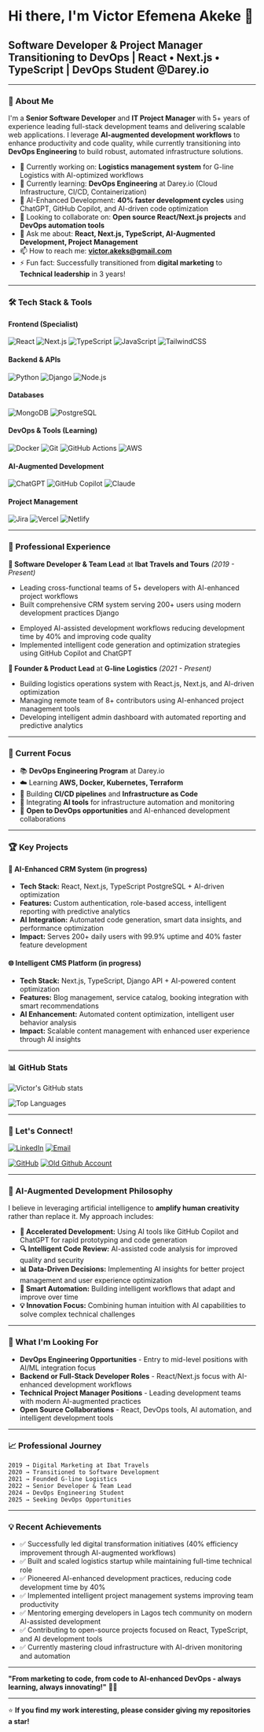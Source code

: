 # Hi there, I'm Victor Efemena Akeke 👋

## Software Developer & Project Manager Transitioning to DevOps | React • Next.js • TypeScript | DevOps Student @Darey.io

---

### 🚀 About Me

I'm a **Senior Software Developer** and **IT Project Manager** with 5+ years of experience leading full-stack development teams and delivering scalable web applications. I leverage **AI-augmented development workflows** to enhance productivity and code quality, while currently transitioning into **DevOps Engineering** to build robust, automated infrastructure solutions.

- 🔭 Currently working on: **Logistics management system** for G-line Logistics with AI-optimized workflows
- 🌱 Currently learning: **DevOps Engineering** at Darey.io (Cloud Infrastructure, CI/CD, Containerization)
- 🤖 AI-Enhanced Development: **40% faster development cycles** using ChatGPT, GitHub Copilot, and AI-driven code optimization
- 👯 Looking to collaborate on: **Open source React/Next.js projects** and **DevOps automation tools**
- 💬 Ask me about: **React, Next.js, TypeScript, AI-Augmented Development, Project Management**
- 📫 How to reach me: **victor.akeks@gmail.com**
- ⚡ Fun fact: Successfully transitioned from **digital marketing** to **Technical leadership** in 3 years!

---

### 🛠️ Tech Stack & Tools

#### Frontend (Specialist)
![React](https://img.shields.io/badge/React-20232A?style=for-the-badge&logo=react&logoColor=61DAFB)
![Next.js](https://img.shields.io/badge/Next.js-000000?style=for-the-badge&logo=next.js&logoColor=white)
![TypeScript](https://img.shields.io/badge/TypeScript-007ACC?style=for-the-badge&logo=typescript&logoColor=white)
![JavaScript](https://img.shields.io/badge/JavaScript-F7DF1E?style=for-the-badge&logo=javascript&logoColor=black)
![TailwindCSS](https://img.shields.io/badge/Tailwind_CSS-38B2AC?style=for-the-badge&logo=tailwind-css&logoColor=white)

#### Backend & APIs
![Python](https://img.shields.io/badge/Python-3776AB?style=for-the-badge&logo=python&logoColor=white)
![Django](https://img.shields.io/badge/Django-092E20?style=for-the-badge&logo=django&logoColor=white)
![Node.js](https://img.shields.io/badge/Node.js-43853D?style=for-the-badge&logo=node.js&logoColor=white)

#### Databases
![MongoDB](https://img.shields.io/badge/MongoDB-4EA94B?style=for-the-badge&logo=mongodb&logoColor=white)
![PostgreSQL](https://img.shields.io/badge/PostgreSQL-316192?style=for-the-badge&logo=postgresql&logoColor=white)

#### DevOps & Tools (Learning)
![Docker](https://img.shields.io/badge/Docker-2496ED?style=for-the-badge&logo=docker&logoColor=white)
![Git](https://img.shields.io/badge/Git-F05032?style=for-the-badge&logo=git&logoColor=white)
![GitHub Actions](https://img.shields.io/badge/GitHub_Actions-2088FF?style=for-the-badge&logo=github-actions&logoColor=white)
![AWS](https://img.shields.io/badge/AWS-232F3E?style=for-the-badge&logo=amazon-aws&logoColor=white)

#### AI-Augmented Development
![ChatGPT](https://img.shields.io/badge/ChatGPT-00A67E?style=for-the-badge&logo=openai&logoColor=white)
![GitHub Copilot](https://img.shields.io/badge/GitHub_Copilot-000000?style=for-the-badge&logo=github&logoColor=white)
![Claude](https://img.shields.io/badge/Claude-FF6B35?style=for-the-badge&logo=anthropic&logoColor=white)

#### Project Management
![Jira](https://img.shields.io/badge/Jira-0052CC?style=for-the-badge&logo=jira&logoColor=white)
![Vercel](https://img.shields.io/badge/Vercel-000000?style=for-the-badge&logo=vercel&logoColor=white)
![Netlify](https://img.shields.io/badge/Netlify-00C7B7?style=for-the-badge&logo=netlify&logoColor=white)

---

### 💼 Professional Experience

**🏢 Software Developer & Team Lead** at **Ibat Travels and Tours** *(2019 - Present)*
- Leading cross-functional teams of 5+ developers with AI-enhanced project workflows
- Built comprehensive CRM system serving 200+ users using modern development practices Django
<!-- - Spearheaded frontend migration to Next.js (60% performance improvement) -->
- Employed AI-assisted development workflows reducing development time by 40% and improving code quality
- Implemented intelligent code generation and optimization strategies using GitHub Copilot and ChatGPT

**🚀 Founder & Product Lead** at **G-line Logistics** *(2021 - Present)*
- Building logistics operations system with React.js, Next.js, and AI-driven optimization
- Managing remote team of 8+ contributors using AI-enhanced project management tools
- Developing intelligent admin dashboard with automated reporting and predictive analytics

---

### 🎯 Current Focus

- 📚 **DevOps Engineering Program** at Darey.io
- ☁️ Learning **AWS, Docker, Kubernetes, Terraform**
- 🔄 Building **CI/CD pipelines** and **Infrastructure as Code**
- 🤖 Integrating **AI tools** for infrastructure automation and monitoring
- 🎯 **Open to DevOps opportunities** and AI-enhanced development collaborations

---

### 🏆 Key Projects

#### 🔧 AI-Enhanced CRM System (in progress)
- **Tech Stack:** React, Next.js, TypeScript PostgreSQL + AI-driven optimization
- **Features:** Custom authentication, role-based access, intelligent reporting with predictive analytics
- **AI Integration:** Automated code generation, smart data insights, and performance optimization
- **Impact:** Serves 200+ daily users with 99.9% uptime and 40% faster feature development

#### 🌐 Intelligent CMS Platform (in progress)
- **Tech Stack:** Next.js, TypeScript, Django API + AI-powered content optimization
- **Features:** Blog management, service catalog, booking integration with smart recommendations
- **AI Enhancement:** Automated content optimization, intelligent user behavior analysis
- **Impact:** Scalable content management with enhanced user experience through AI insights

<!-- #### 💚 Smart Nonprofit Platform
- **Tech Stack:** Next.js, TypeScript, React + AI-driven engagement tools
- **Features:** Donation processing, volunteer management with intelligent matching algorithms
- **AI Features:** Predictive donor analytics, automated outreach optimization
- **Impact:** 300% increase in online engagement through AI-enhanced user experience -->

---

### 📊 GitHub Stats

![Victor's GitHub stats](https://github-readme-stats.vercel.app/api?username=MaestroEfe&show_icons=true&theme=radical)

![Top Languages](https://github-readme-stats.vercel.app/api/top-langs/?username=MaestroEfe&layout=compact&theme=radical)

---

### 🤝 Let's Connect!

[![LinkedIn](https://img.shields.io/badge/LinkedIn-0077B5?style=for-the-badge&logo=linkedin&logoColor=white)](https://www.linkedin.com/in/victor-akeke-60226315a/)
[![Email](https://img.shields.io/badge/Email-D14836?style=for-the-badge&logo=gmail&logoColor=white)](mailto:victor.akeks@gmail.com)
<!-- [![Twitter](https://img.shields.io/badge/Twitter-1DA1F2?style=for-the-badge&logo=twitter&logoColor=white)](https://twitter.com/victor_akeke) -->
[![GitHub](https://img.shields.io/badge/GitHub-1DA1F2?style=for-the-badge&logo=github&logoColor=white)](https://github.com/MaestroEfe)
[![Old Github Account](https://img.shields.io/badge/GitHub-1DA1F2?style=for-the-badge&logo=github&logoColor=white)](https://github.com/maestromode)

---

### 🤖 AI-Augmented Development Philosophy

I believe in leveraging artificial intelligence to **amplify human creativity** rather than replace it. My approach includes:

- **🚀 Accelerated Development:** Using AI tools like GitHub Copilot and ChatGPT for rapid prototyping and code generation
- **🔍 Intelligent Code Review:** AI-assisted code analysis for improved quality and security
- **📊 Data-Driven Decisions:** Implementing AI insights for better project management and user experience optimization
- **🎯 Smart Automation:** Building intelligent workflows that adapt and improve over time
- **💡 Innovation Focus:** Combining human intuition with AI capabilities to solve complex technical challenges

---

### 🎯 What I'm Looking For

- **DevOps Engineering Opportunities** - Entry to mid-level positions with AI/ML integration focus
- **Backend or Full-Stack Developer Roles** - React/Next.js focus with AI-enhanced development workflows
- **Technical Project Manager Positions** - Leading development teams with modern AI-augmented practices
- **Open Source Collaborations** - React, DevOps tools, AI automation, and intelligent development tools

---

### 📈 Professional Journey

```
2019 → Digital Marketing at Ibat Travels
2020 → Transitioned to Software Development
2021 → Founded G-line Logistics
2022 → Senior Developer & Team Lead
2024 → DevOps Engineering Student
2025 → Seeking DevOps Opportunities
```

---

### 💡 Recent Achievements

- ✅ Successfully led digital transformation initiatives (40% efficiency improvement through AI-augmented workflows)
- ✅ Built and scaled logistics startup while maintaining full-time technical role
- ✅ Pioneered AI-enhanced development practices, reducing code development time by 40%
- ✅ Implemented intelligent project management systems improving team productivity
- ✅ Mentoring emerging developers in Lagos tech community on modern AI-assisted development
- ✅ Contributing to open-source projects focused on React, TypeScript, and AI development tools
- ✅ Currently mastering cloud infrastructure with AI-driven monitoring and automation

---

**"From marketing to code, from code to AI-enhanced DevOps - always learning, always innovating!"** 🚀🤖

---

⭐️ **If you find my work interesting, please consider giving my repositories a star!**
